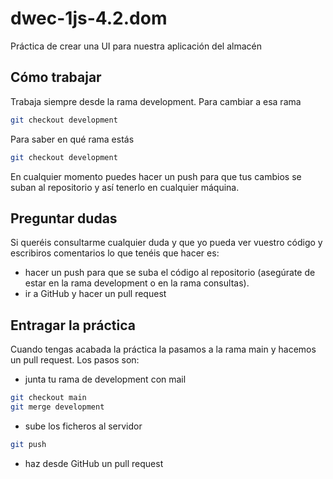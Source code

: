 # dwec-1js-4.2.dom
Práctica de crear una UI para nuestra aplicación del almacén

## Cómo trabajar
Trabaja siempre desde la rama development. Para cambiar a esa rama
```bash
git checkout development
```

Para saber en qué rama estás
```bash
git checkout development
```

En cualquier momento puedes hacer un push para que tus cambios se suban al repositorio y así tenerlo en cualquier máquina.

## Preguntar dudas
Si queréis consultarme cualquier duda y que yo pueda ver vuestro código y escribiros comentarios lo que tenéis que hacer es:
- hacer un push para que se suba el código al repositorio (asegúrate de estar en la rama development o en la rama consultas).
- ir a GitHub y hacer un pull request

## Entragar la práctica
Cuando tengas acabada la práctica la pasamos a la rama main y hacemos un pull request. Los pasos son:
- junta tu rama de development con mail
```bash
git checkout main
git merge development
```

- sube los ficheros al servidor
```bash
git push
```

- haz desde GitHub un pull request
